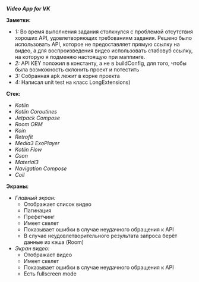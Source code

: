 ***Video App for VK***

**Заметки:**
- *1:*
    Во время выполнения задания столкнулся с проблемой отсутствия хороших API, удовлетворяющих требованиям задания.
    Решено было использовать API, которое не предоставляет прямую ссылку на видео, а для воспроизведения видео использовать стабовуб ссылку, на которую я подменяю настоящую при маппинге.
- *2:*
    API KEY положил в константу, а не в buildConfig, для того, чтобы была возможность склонить проект и потестить
- *3:*
  Собранная apk лежит в корне проекта
- *4:*
  Написал unit test на класс LongExtensions)
  
**Стек:**
- *Kotlin*
- *Kotlin Coroutines*
- *Jetpack Compose*
- *Room ORM*
- *Koin*
- *Retrofit*
- *Media3 ExoPlayer*
- *Kotlin Flow*
- *Gson*
- *Material3*
- *Navigation Compose*
- *Coil*

**Экраны:**

- *Главный экран:*
  - Отображает список видео
  - Пагинация
  - Префетчинг
  - Имеет скелет
  - Показывает ошибки в случае неудачного обращения к API
  - В случае неудовлетворительного результата запроса берёт данные из кэша (Room)
- *Экран видео:*
  - Отображает видео
  - Имеет скелет
  - Показывает ошибки в случае неудачного обращения к API
  - Есть fullscreen mode
